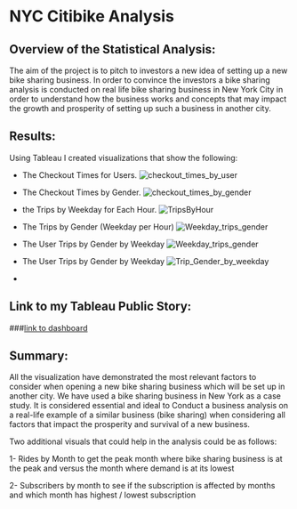 # NYC Citibike Analysis

## Overview of the Statistical Analysis:
The aim of the project is to pitch to investors a new idea of setting up a new bike sharing business. In order to convince the investors a bike sharing analysis is conducted on real life bike sharing business in New York City in order to understand how the business works and concepts that may impact the growth and prosperity of setting up such a business in another city.

## Results:

Using Tableau I created visualizations that show the following:

- The Checkout Times for Users.
![checkout_times_by_user](https://user-images.githubusercontent.com/88908758/143395239-3697424d-461e-4c29-b529-3ddc4e32afc6.PNG)

- The Checkout Times by Gender.
![checkout_times_by_gender](https://user-images.githubusercontent.com/88908758/143395291-260829dc-907a-49b5-8842-526a3c3ab379.PNG)

- the Trips by Weekday for Each Hour.
![TripsByHour](https://user-images.githubusercontent.com/88908758/143396120-d8be06a7-4621-42d4-9abe-368e866bbc4a.PNG)

- The Trips by Gender (Weekday per Hour)
![Weekday_trips_gender](https://user-images.githubusercontent.com/88908758/143395355-361e1bba-ba6d-4a9c-8cd3-e30a7664d492.PNG)

- The User Trips by Gender by Weekday
![Weekday_trips_gender](https://user-images.githubusercontent.com/88908758/143396238-d0642964-e0a9-42ed-ab80-8b4e861f1184.PNG)

- The User Trips by Gender by Weekday
![Trip_Gender_by_weekday](https://user-images.githubusercontent.com/88908758/143396482-fb7e099e-36ec-44c4-b07c-fbbc00918293.PNG)

- 
## Link to my Tableau Public Story:
###[link to dashboard](https://public.tableau.com/app/profile/shaza.sadi/viz/Bike_Sharing_Challenge_Final/NYCBikeSharing "link to dashboard")

## Summary: 

All the visualization have demonstrated the most relevant factors to consider when opening a new bike sharing business which will be set up in another city. We have used a bike sharing business in New York as a case study. It is considered essential and ideal to Conduct a business analysis on a real-life example of a similar business (bike sharing) when considering all factors that impact the prosperity and survival of a new business.

Two additional visuals that could help in the analysis could be as follows:

1- Rides by Month to get the peak month where bike sharing business is at the peak and versus the month where demand is at its lowest

2- Subscribers by month to see if the subscription is affected by months and which month has highest / lowest subscription

